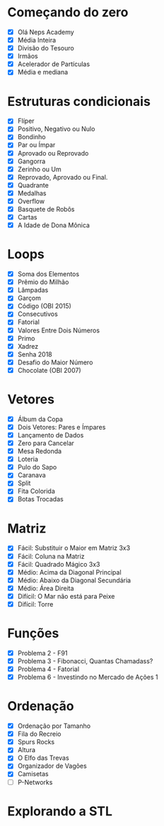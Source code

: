 # Começando do zero

- [x] Olá Neps Academy
- [x] Média Inteira
- [x] Divisão do Tesouro
- [x] Irmãos
- [x] Acelerador de Partículas
- [x] Média e mediana

# Estruturas condicionais

- [x] Flíper
- [x] Positivo, Negativo ou Nulo
- [x] Bondinho
- [x] Par ou Ímpar
- [x] Aprovado ou Reprovado
- [x] Gangorra
- [x] Zerinho ou Um
- [x] Reprovado, Aprovado ou Final.
- [x] Quadrante
- [x] Medalhas
- [x] Overflow
- [x] Basquete de Robôs
- [x] Cartas
- [x] A Idade de Dona Mônica

# Loops

- [x] Soma dos Elementos
- [x] Prêmio do Milhão
- [x] Lâmpadas
- [x] Garçom
- [x] Código (OBI 2015)
- [x] Consecutivos
- [x] Fatorial
- [x] Valores Entre Dois Números
- [x] Primo
- [x] Xadrez
- [x] Senha 2018
- [x] Desafio do Maior Número
- [x] Chocolate (OBI 2007)

# Vetores

- [x] Álbum da Copa
- [x] Dois Vetores: Pares e Ímpares
- [x] Lançamento de Dados
- [x] Zero para Cancelar
- [x] Mesa Redonda
- [x] Loteria
- [x] Pulo do Sapo
- [x] Caranava
- [x] Split
- [x] Fita Colorida
- [x] Botas Trocadas

# Matriz

- [x] Fácil: Substituir o Maior em Matriz 3x3
- [x] Fácil: Coluna na Matriz
- [x] Fácil: Quadrado Mágico 3x3
- [x] Médio: Acima da Diagonal Principal
- [x] Médio: Abaixo da Diagonal Secundária
- [x] Médio: Área Direita
- [x] Difícil: O Mar não está para Peixe
- [x] Difícil: Torre

# Funções

- [x] Problema 2 - F91
- [x] Problema 3 - Fibonacci, Quantas Chamadass?
- [x] Problema 4 - Fatorial
- [x] Problema 6 - Investindo no Mercado de Ações 1

# Ordenação

- [x] Ordenação por Tamanho
- [x] Fila do Recreio
- [x] Spurs Rocks
- [x] Altura
- [x] O Elfo das Trevas
- [x] Organizador de Vagões
- [x] Camisetas
- [ ] P-Networks

# Explorando a STL
